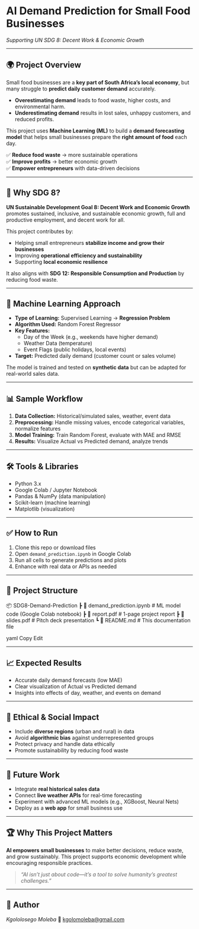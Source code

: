 # AI Demand Prediction for Small Food Businesses  
*Supporting UN SDG 8: Decent Work & Economic Growth*  

---

## 🌍 Project Overview  

Small food businesses are a **key part of South Africa’s local economy**, but many struggle to **predict daily customer demand** accurately.

- **Overestimating demand** leads to food waste, higher costs, and environmental harm.  
- **Underestimating demand** results in lost sales, unhappy customers, and reduced profits.

This project uses **Machine Learning (ML)** to build a **demand forecasting model** that helps small businesses prepare the **right amount of food** each day.

✅ **Reduce food waste** → more sustainable operations  
✅ **Improve profits** → better economic growth  
✅ **Empower entrepreneurs** with data-driven decisions  

---

## 🎯 Why SDG 8?  

**UN Sustainable Development Goal 8: Decent Work and Economic Growth** promotes sustained, inclusive, and sustainable economic growth, full and productive employment, and decent work for all.

This project contributes by:  
- Helping small entrepreneurs **stabilize income and grow their businesses**  
- Improving **operational efficiency and sustainability**  
- Supporting **local economic resilience**  

It also aligns with **SDG 12: Responsible Consumption and Production** by reducing food waste.

---

## 🤖 Machine Learning Approach  

- **Type of Learning:** Supervised Learning → **Regression Problem**  
- **Algorithm Used:** Random Forest Regressor  
- **Key Features:**  
  - Day of the Week (e.g., weekends have higher demand)  
  - Weather Data (temperature)  
  - Event Flags (public holidays, local events)  
- **Target:** Predicted daily demand (customer count or sales volume)  

The model is trained and tested on **synthetic data** but can be adapted for real-world sales data.

---

## 📊 Sample Workflow  

1. **Data Collection:** Historical/simulated sales, weather, event data  
2. **Preprocessing:** Handle missing values, encode categorical variables, normalize features  
3. **Model Training:** Train Random Forest, evaluate with MAE and RMSE  
4. **Results:** Visualize Actual vs Predicted demand, analyze trends  

---

## 🛠 Tools & Libraries  

- Python 3.x  
- Google Colab / Jupyter Notebook  
- Pandas & NumPy (data manipulation)  
- Scikit-learn (machine learning)  
- Matplotlib (visualization)  

---

## ✅ How to Run  

1. Clone this repo or download files  
2. Open `demand_prediction.ipynb` in Google Colab  
3. Run all cells to generate predictions and plots  
4. Enhance with real data or APIs as needed  

---

## 📂 Project Structure  

📦 SDG8-Demand-Prediction
┣ 📜 demand_prediction.ipynb # ML model code (Google Colab notebook)
┣ 📜 report.pdf # 1-page project report
┣ 📜 slides.pdf # Pitch deck presentation
┗ 📜 README.md # This documentation file

yaml
Copy
Edit

---

## 📈 Expected Results  

- Accurate daily demand forecasts (low MAE)  
- Clear visualization of Actual vs Predicted demand  
- Insights into effects of day, weather, and events on demand  

---

## 🤝 Ethical & Social Impact  

- Include **diverse regions** (urban and rural) in data  
- Avoid **algorithmic bias** against underrepresented groups  
- Protect privacy and handle data ethically  
- Promote sustainability by reducing food waste  

---

## 🚀 Future Work  

- Integrate **real historical sales data**  
- Connect **live weather APIs** for real-time forecasting  
- Experiment with advanced ML models (e.g., XGBoost, Neural Nets)  
- Deploy as a **web app** for small business use  

---

## 🏆 Why This Project Matters  

**AI empowers small businesses** to make better decisions, reduce waste, and grow sustainably. This project supports economic development while encouraging responsible practices.

> *“AI isn’t just about code—it’s a tool to solve humanity’s greatest challenges.”*  

---

## 📌 Author  
*Kgololosego Moleba* 
📧 [kgolomoleba@gmail.com](mailto:your.kgolomoleba@gmail.com)
